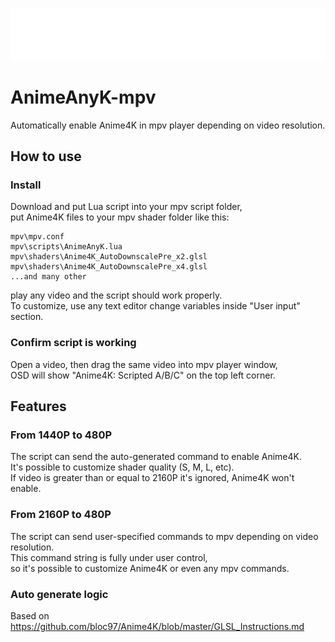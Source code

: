 ![](https://raw.githubusercontent.com/mhtvsSFrpHdE/contact-me/master/AboutIssue.svg)

# AnimeAnyK-mpv

Automatically enable Anime4K in mpv player depending on video resolution.

## How to use

### Install

Download and put Lua script into your mpv script folder,  
put Anime4K files to your mpv shader folder like this:

```
mpv\mpv.conf
mpv\scripts\AnimeAnyK.lua
mpv\shaders\Anime4K_AutoDownscalePre_x2.glsl
mpv\shaders\Anime4K_AutoDownscalePre_x4.glsl
...and many other
```

play any video and the script should work properly.  
To customize, use any text editor change variables inside "User input" section.

### Confirm script is working

Open a video, then drag the same video into mpv player window,  
OSD will show "Anime4K: Scripted A/B/C" on the top left corner.

## Features

### From 1440P to 480P

The script can send the auto-generated command to enable Anime4K.  
It's possible to customize shader quality (S, M, L, etc).  
If video is greater than or equal to 2160P it's ignored, Anime4K won't enable.

### From 2160P to 480P

The script can send user-specified commands to mpv depending on video resolution.  
This command string is fully under user control,  
so it's possible to customize Anime4K or even any mpv commands.

### Auto generate logic

Based on https://github.com/bloc97/Anime4K/blob/master/GLSL_Instructions.md
